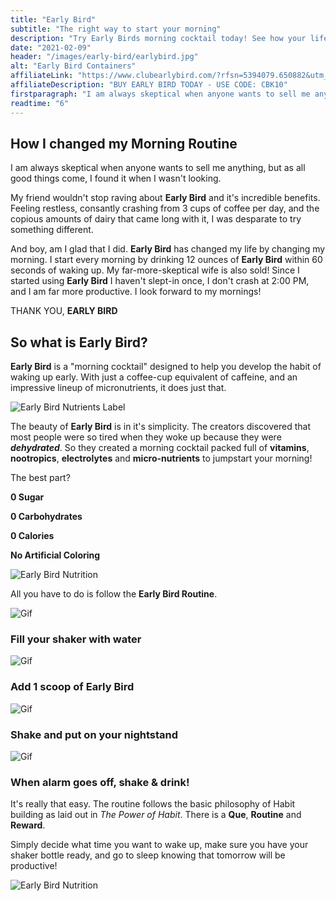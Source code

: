 ```yaml
---
title: "Early Bird"
subtitle: "The right way to start your morning"
description: "Try Early Birds morning cocktail today! See how your life changes with this coffee and energy drink replacement."
date: "2021-02-09"
header: "/images/early-bird/earlybird.jpg"
alt: "Early Bird Containers"
affiliateLink: "https://www.clubearlybird.com/?rfsn=5394079.650882&utm_source=refersion&utm_medium=affiliate&utm_campaign=5394079.650882"
affiliateDescription: "BUY EARLY BIRD TODAY - USE CODE: CBK10"
firstparagraph: "I am always skeptical when anyone wants to sell me anything, but as all good things come, I found it when I wasn't looking."
readtime: "6"
---
```


## How I changed my Morning Routine

I am always skeptical when anyone wants to sell me anything, but as all good things come, I found it when I wasn't looking.

My friend wouldn't stop raving about **Early Bird** and it's incredible benefits. Feeling restless, consantly crashing from 3 cups of coffee per day, and the copious amounts of dairy that came long with it, I was desparate to try something different.

And boy, am I glad that I did. **Early Bird** has changed my life by changing my morning. I start every morning by drinking 12 ounces of **Early Bird** within 60 seconds of waking up. My far-more-skeptical wife is also sold! Since I started using **Early Bird** I haven't slept-in once, I don't crash at 2:00 PM, and I am far more productive. I look forward to my mornings!

THANK YOU, **EARLY BIRD**

## So what is Early Bird?

**Early Bird** is a "morning cocktail" designed to help you develop the habit of waking up early. With just a coffee-cup equivalent of caffeine, and an impressive lineup of micronutrients, it does just that.

![Early Bird Nutrients Label](/images/early-bird/benefits1.png)

The beauty of **Early Bird** is in it's simplicity. The creators discovered that most people were so tired when they woke up because they were **_dehydrated_**.
So they created a morning cocktail packed full of **vitamins**, **nootropics**, **electrolytes** and **micro-nutrients** to jumpstart your morning!

The best part?

**0 Sugar**

**0 Carbohydrates**

**0 Calories**

**No Artificial Coloring**

![Early Bird Nutrition ](/images/early-bird/0-sugar-carbs.png)

All you have to do is follow the **Early Bird Routine**.

![Gif](https://cdn05.zipify.com/RchttUpLd7DywTMv6DefSPn7EQk=/fit-in/700x0/71e0b563a06645cda8f9580aa8da9082/water-optimized.gif)

### Fill your shaker with water

![Gif](https://cdn05.zipify.com/0ZFaFBN7muScZcyjNsw3e-vxZJw=/fit-in/700x0/f1a02fdd84d74da68c2ba94096f383bd/powder-optimized.gif)

### Add 1 scoop of Early Bird

![Gif](https://cdn05.zipify.com/6DBorujYkMeGBq0vSIf6zX1vYOQ=/fit-in/700x0/70a70db17dd943dd86445baa7a994bf9/shake-optimized.gif)

### Shake and put on your nightstand

![Gif](https://cdn05.zipify.com/E3l9491nL2KGfgBiWLU88kOOzfg=/fit-in/700x0/03494f2fe14041578bdfdc8df39f7bf5/drink-optimized.gif)

### When alarm goes off, shake & drink!

It's really that easy. The routine follows the basic philosophy of Habit building as laid out in _The Power of Habit_. There is a **Que**, **Routine** and **Reward**.

Simply decide what time you want to wake up, make sure you have your shaker bottle ready, and go to sleep knowing that tomorrow will be productive!

![Early Bird Nutrition ](/images/early-bird/footer.jpg)
